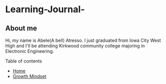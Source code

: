 # Learning-Journal-

## About me

Hi, my name is Abele(A bell) Atresso. I just graduated from Iowa City West High and I'll be attending Kirkwood community college majoring in Electronic Engineering.

Table of contents
- [Home](/MarkdownExamples.md)
- [Growth Mindset](/MarkdownExamples.md)
